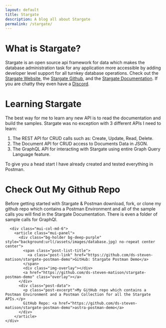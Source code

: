 ```yaml
---
layout: default
title: Stargate
description: A blog all about Stargate
permalink: /stargate/
---
```


# What is Stargate?

Stargate is an open source api framework for data which makes the database administration task for any application more accessible by adding developer level support for all turnkey database operations.  Check out the [Stargate Website](https://stargate.io/), the [Stargate Github](https://github.com/stargate/stargate), and the [Stargate Documentation](https://stargate.io/docs/stargate/0.1/quickstart/quickstart.html).  If you are chatty they even have a 
[Discord](https://discord.com/invite/33mKDHHFUE).

# Learning Stargate

The best way for me to learn any new API is to read the documentation and build the samples.  Stargate was no exception with 3 different APIs I need to learn:

1. The REST API for CRUD calls such as: Create, Update, Read, Delete.  
2. The Document API for CRUD access to Documents Data in JSON.
3. The GraphQL API for interacting with Stargate using entire Graph Query Language feature. 

To give you a head start I have already created and tested everything in Postman.

# Check Out My Github Repo
Before getting started with Stargate & Postman download, fork, or clone my github repo which contains a Postman Environment and all of the sample calls you will find in the Stargate Documentation.   There is even a folder of sample calls for GraphQl.

<div class="mui-container">
    <div class="home mui-row">

      <div class="mui-col-md-6">
        <article class="mui-panel">
          <div class="bg-holder bg-deep-purple" style="background:url(/assets/images/database.jpg) no-repeat center center">
            <span class="post-list-title">
              <a class="post-link" href="https://github.com/ds-steven-matison/stargate-postman-demo">GitHub: Stargate Postman Demo</a>
            </span>
            <div class="img-overlay"></div>
            <a href="https://github.com/ds-steven-matison/stargate-postman-demo" class="overlay"></a>
          </div>
          <div class="post-data">
            <p class="post-excerpt">My GitHub repo which contains a Postman Environment and a Postman Collection for all the Stargate APIs.</p>
            GitHub Repo: <a href="https://github.com/ds-steven-matison/stargate-postman-demo">astra-postman-demo</a>
          </div>
        </article>
    </div>
  </div>
</div>